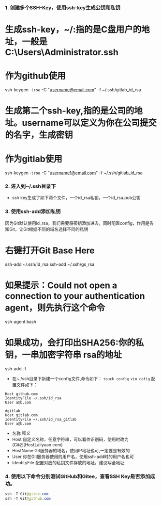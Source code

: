 ### 1. 创建多个SSH-Key，使用ssh-key生成公钥和私钥

# 生成ssh-key，~/:指的是C盘用户的地址，一般是C:\Users\Administrator\.ssh
# 作为github使用
ssh-keygen -t rsa -C "username@email.com" -f ~/.ssh/gitlab_id_rsa
# 生成第二个ssh-key,指的是公司的地址。username可以定义为你在公司提交的名字，生成密钥
# 作为gitlab使用
ssh-keygen -t rsa -C "username1@email.com" -f ~/.ssh/gitlab_id_rsa
### 2. 进入到~/.ssh目录下 
* ssh key生成了如下两个文件，一个id_rsa私钥，一个id_rsa.pub公钥
### 3. 使用ssh-add添加私钥 
因为Git默认使用id_rsa，我们需要将密钥添加进去，同时配置config，作用是告知Git，让Git根据不同的域名选择不同的私钥

# 右键打开Git Base Here
ssh-add ~/.ssh/id_rsa
ssh-add ~/.ssh/gs_rsa
# 如果提示：Could not open a connection to your authentication agent，则先执行这个命令
ssh-agent bash
# 如果成功，会打印出SHA256:你的私钥，一串加密字符串 rsa的地址
ssh-add -l

- 在~./ssh目录下新建一个config文件,命令如下：
`touch config`
`vim cofig`
配置文件如下：
```#github
Host github.com
IdentityFile ~/.ssh/id_rsa
User a@b.com

#gitlab
Host gitlab.com
IdentityFile ~/.ssh/id_rsa_gitlab
User a@b.com
```

* 名称	            释义
* Host	        自定义名称，任意字符串，可以看作识别码，使用时改为(Git@[Host].aliyuan.com)
* HostName	    Git服务器的域名，使用IP地址也可,一定要是有效的
* User	        你在Git服务器使用的用户名，使用ssh-add时的用户名也可
* IdentityFile	配置对应的私钥文件存放的地址，建议写全地址


### 4. 使用以下命令分别测试GitHub和Gitee，查看SSH Key是否添加成功。
```java
ssh -T Git@gitee.com
ssh -T Git@github.com
```